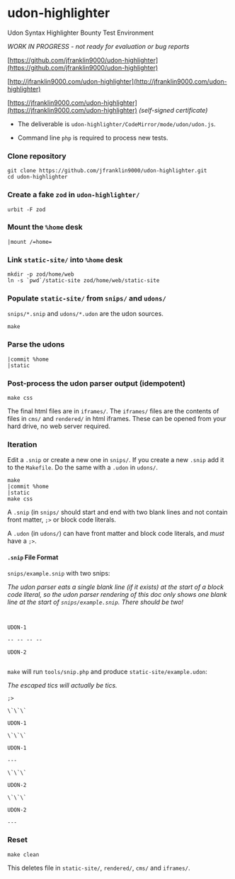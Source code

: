 # udon-highlighter

Udon Syntax Highlighter Bounty Test Environment

_*WORK IN PROGRESS - not ready for evaluation or bug reports*_

[https://github.com/jfranklin9000/udon-highlighter](https://github.com/jfranklin9000/udon-highlighter)

[http://jfranklin9000.com/udon-highlighter](http://jfranklin9000.com/udon-highlighter)

[https://jfranklin9000.com/udon-highlighter](https://jfranklin9000.com/udon-highlighter)
_(self-signed certificate)_

- The deliverable is `udon-highlighter/CodeMirror/mode/udon/udon.js`.

- Command line `php` is required to process new tests.

### Clone repository

```
git clone https://github.com/jfranklin9000/udon-highlighter.git
cd udon-highlighter
```

### Create a fake `zod` in `udon-highlighter/`

```
urbit -F zod
```

### Mount the `%home` desk

```
|mount /=home=
```

### Link `static-site/` into `%home` desk

```
mkdir -p zod/home/web
ln -s `pwd`/static-site zod/home/web/static-site
```

### Populate `static-site/` from `snips/` and `udons/`

`snips/*.snip` and `udons/*.udon` are the udon sources.

```
make
```

### Parse the udons

```
|commit %home
|static
```

### Post-process the udon parser output (idempotent)

```
make css
```

The final html files are in `iframes/`.
The `iframes/` files are the contents of
files in `cms/` and `rendered/` in html
iframes. These can be opened from your
hard drive, no web server required.

### Iteration

Edit a `.snip` or create a new one in `snips/`.
If you create a new `.snip` add it to the `Makefile`.
Do the same with a `.udon` in `udons/`.

```
make
|commit %home
|static
make css
```

A `.snip` (in `snips/` should start and end with two
blank lines and not contain front matter, `;>` or block
code literals.

A `.udon` (in `udons/`) can have front matter and block
code literals, and _must_ have a `;>`.

#### `.snip` File Format

`snips/example.snip` with two snips:

_The udon parser eats a single blank line (if it exists)
at the start of a block code literal, so the udon parser
rendering of this doc only shows one blank line at the
start of `snips/example.snip`. There should be two!_

```


UDON-1

-- -- -- --

UDON-2


```

`make` will run `tools/snip.php` and produce `static-site/example.udon`:

_The escaped tics will actually be tics._

```
;>

\`\`\`

UDON-1

\`\`\`

UDON-1

---

\`\`\`

UDON-2

\`\`\`

UDON-2

---
```

### Reset

```
make clean
```

This deletes file in `static-site/`, `rendered/`, `cms/` and `iframes/`.
